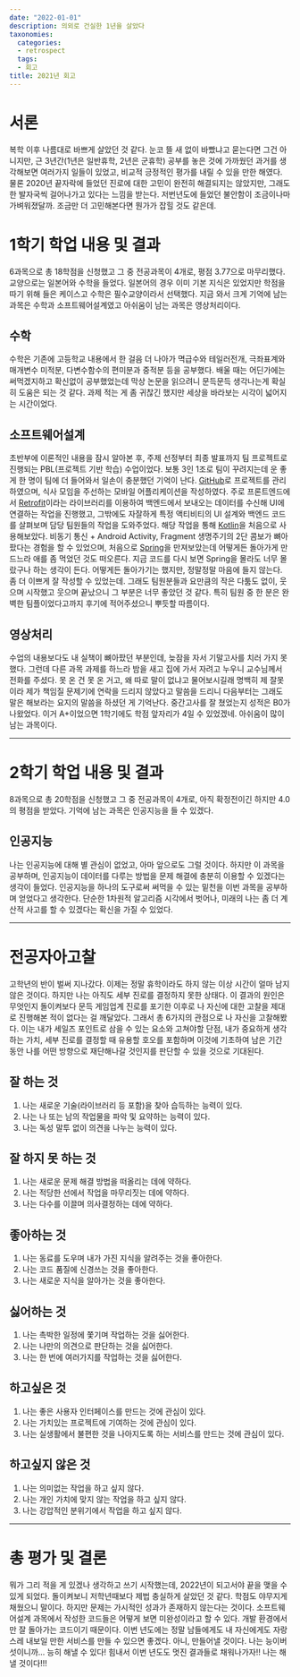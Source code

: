 ```yaml
---
date: "2022-01-01"
description: 의외로 건실한 1년을 살았다
taxonomies:
  categories:
  - retrospect
  tags:
  - 회고
title: 2021년 회고
---
```


# 서론
복학 이후 나름대로 바쁘게 살았던 것 같다. 눈코 뜰 새 없이 바빴냐고 묻는다면 그건 아니지만, 근 3년간(1년은 일반휴학, 2년은 군휴학) 공부를 놓은 것에 가까웠던 과거를 생각해보면 여러가지 일들이 있었고, 비교적 긍정적인 평가를 내릴 수 있을 만한 해였다. 물론 2020년 끝자락에 들었던 진로에 대한 고민이 완전히 해결되지는 않았지만, 그래도 한 발자국씩 걸어나가고 있다는 느낌을 받는다. 저번년도에 들었던 불안함이 조금이나마 가벼워졌달까. 조금만 더 고민해본다면 뭔가가 잡힐 것도 같은데.
<!-- more -->

# 1학기 학업 내용 및 결과
6과목으로 총 18학점을 신청했고 그 중 전공과목이 4개로, 평점 3.77으로 마무리했다. 교양으로는 일본어와 수학을 들었다. 일본어의 경우 이미 기본 지식은 있었지만 학점을 따기 위해 들은 케이스고 수학은 필수교양이라서 선택했다. 지금 와서 크게 기억에 남는 과목은 수학과 소프트웨어설계였고 아쉬움이 남는 과목은 영상처리이다.

## 수학
수학은 기존에 고등학교 내용에서 한 걸음 더 나아가 멱급수와 테일러전개, 극좌표계와 매개변수 미적분, 다변수함수의 편미분과 중적분 등을 공부했다. 배울 때는 어딘가에는 써먹겠지하고 확신없이 공부했었는데 막상 논문을 읽으려니 문득문득 생각나는게 확실히 도움은 되는 것 같다. 과제 적는 게 좀 귀찮긴 했지만 세상을 바라보는 시각이 넓어지는 시간이었다.

## 소프트웨어설계
초반부에 이론적인 내용을 잠시 알아본 후, 주제 선정부터 최종 발표까지 팀 프로젝트로 진행되는 PBL(프로젝트 기반 학습) 수업이었다. 보통 3인 1조로 팀이 꾸려지는데 운 좋게 한 명이 팀에 더 들어와서 일손이 충분했던 기억이 난다. [GitHub](https://github.com/SWP-team12/MEOGJAPAT)로 프로젝트를 관리하였으며, 식사 모임을 주선하는 모바일 어플리케이션을 작성하였다. 주로 프론트엔드에서 [Retrofit](https://square.github.io/retrofit/)이라는 라이브러리를 이용하여 백엔드에서 보내오는 데이터를 수신해 UI에 연결하는 작업을 진행했고, 그밖에도 자잘하게 특정 액티비티의 UI 설계와 백엔드 코드를 살펴보며 담당 팀원들의 작업을 도와주었다. 해당 작업을 통해 [Kotlin](https://kotlinlang.org/)을 처음으로 사용해보았다. 비동기 통신 + Android Activity, Fragment 생명주기의 2단 콤보가 뼈아팠다는 경험을 할 수 있었으며, 처음으로 [Spring](https://spring.io/)을 만져보았는데 어떻게든 돌아가게 만드느라 애를 좀 먹었던 것도 떠오른다. 지금 코드를 다시 보면 Spring을 몰라도 너무 몰랐구나 하는 생각이 든다. 어떻게든 돌아가기는 했지만, 정말정말 마음에 들지 않는다. 좀 더 이쁘게 잘 작성할 수 있었는데. 그래도 팀원분들과 요만큼의 작은 다툼도 없이, 웃으며 시작했고 웃으며 끝났으니 그 부분은 너무 좋았던 것 같다. 특히 팀원 중 한 분은 완벽한 팀플이었다고까지 후기에 적어주셨으니 뿌듯할 따름이다.

## 영상처리
수업의 내용보다도 내 실책이 뼈아팠던 부분인데, 늦잠을 자서 기말고사를 치러 가지 못했다. 그런데 다른 과목 과제를 하느라 밤을 새고 집에 가서 자려고 누우니 교수님께서 전화를 주셨다. 못 온 건 못 온 거고, 왜 따로 말이 없냐고 물어보시길래 명백히 제 잘못이라 제가 책임질 문제기에 연락을 드리지 않았다고 말씀을 드리니 다음부터는 그래도 말은 해보라는 요지의 말씀을 하셨던 게 기억난다. 중간고사를 잘 쳤었는지 성적은 B0가 나왔었다. 이거 A+이었으면 1학기에도 학점 앞자리가 4일 수 있었겠네. 아쉬움이 많이 남는 과목이다.

---

# 2학기 학업 내용 및 결과
8과목으로 총 20학점을 신청했고 그 중 전공과목이 4개로, 아직 확정전이긴 하지만 4.0의 평점을 받았다. 기억에 남는 과목은 인공지능을 들 수 있겠다.

## 인공지능
나는 인공지능에 대해 별 관심이 없었고, 아마 앞으로도 그럴 것이다. 하지만 이 과목을 공부하며, 인공지능이 데이터를 다루는 방법을 문제 해결에 충분히 이용할 수 있겠다는 생각이 들었다. 인공지능을 하나의 도구로써 써먹을 수 있는 밑천을 이번 과목을 공부하며 얻었다고 생각한다. 단순한 1차원적 알고리즘 시각에서 벗어나, 미래의 나는 좀 더 계산적 사고를 할 수 있겠다는 확신을 가질 수 있었다.

---

# 전공자아고찰
고학년의 반이 벌써 지나갔다. 이제는 정말 휴학이라도 하지 않는 이상 시간이 얼마 남지 않은 것이다. 하지만 나는 아직도 세부 진로를 결정하지 못한 상태다. 이 결과의 원인은 무엇인지 돌이켜보다 문득 게임업계 진로를 포기한 이후로 나 자신에 대한 고찰을 제대로 진행해본 적이 없다는 걸 깨달았다. 그래서 총 6가지의 관점으로 나 자신을 고찰해봤다. 이는 내가 세일즈 포인트로 삼을 수 있는 요소와 고쳐야할 단점, 내가 중요하게 생각하는 가치, 세부 진로를 결정할 때 유용할 호오를 포함하며 이것에 기초하여 남은 기간 동안 나를 어떤 방향으로 재단해나갈 것인지를 판단할 수 있을 것으로 기대된다.

## 잘 하는 것
1. 나는 새로운 기술(라이브러리 등 포함)을 찾아 습득하는 능력이 있다.
2. 나는 나 또는 남의 작업물을 파악 및 요약하는 능력이 있다.
3. 나는 독성 말투 없이 의견을 나누는 능력이 있다.

## 잘 하지 못 하는 것
1. 나는 새로운 문제 해결 방법을 떠올리는 데에 약하다.
2. 나는 적당한 선에서 작업을 마무리짓는 데에 약하다.
3. 나는 다수를 이끌며 의사결정하는 데에 약하다.

## 좋아하는 것
1. 나는 동료를 도우며 내가 가진 지식을 알려주는 것을 좋아한다.
2. 나는 코드 품질에 신경쓰는 것을 좋아한다.
3. 나는 새로운 지식을 알아가는 것을 좋아한다.

## 싫어하는 것
1. 나는 촉박한 일정에 쫓기며 작업하는 것을 싫어한다.
2. 나는 나만의 의견으로 판단하는 것을 싫어한다.
3. 나는 한 번에 여러가지를 작업하는 것을 싫어한다.

## 하고싶은 것
1. 나는 좋은 사용자 인터페이스를 만드는 것에 관심이 있다.
2. 나는 가치있는 프로젝트에 기여하는 것에 관심이 있다.
3. 나는 실생활에서 불편한 것을 나아지도록 하는 서비스를 만드는 것에 관심이 있다.

## 하고싶지 않은 것
1. 나는 의미없는 작업을 하고 싶지 않다.
2. 나는 개인 가치에 맞지 않는 작업을 하고 싶지 않다.
3. 나는 강압적인 분위기에서 작업을 하고 싶지 않다.

---

# 총 평가 및 결론
뭐가 그리 적을 게 있겠나 생각하고 쓰기 시작했는데, 2022년이 되고서야 끝을 맺을 수 있게 되었다. 돌이켜보니 저학년때보다 제법 충실하게 살았던 것 같다. 학점도 야무지게 채웠으니 말이다. 하지만 문제는 가시적인 성과가 존재하지 않는다는 것이다. 소프트웨어설계 과목에서 작성한 코드들은 어떻게 보면 미완성이라고 할 수 있다. 개발 환경에서만 잘 돌아가는 코드이기 때문이다. 이번 년도에는 정말 남들에게도 내 자신에게도 자랑스레 내보일 만한 서비스를 만들 수 있으면 좋겠다. 아니, 만들어낼 것이다. 나는 능이버섯이니까... 능히 해낼 수 있다! 힘내서 이번 년도도 멋진 결과들로 채워나가자!! 나는 해낼 것이다!!!